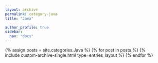 ```yaml
---
layout: archive
permalink: category-java
title: "Java"

author_profile: true
sidebar:
  nav: "docs"
---
```


{% assign posts = site.categories.Java %}
{% for post in posts %}
  {% include custom-archive-single.html type=entries_layout %}
{% endfor %}